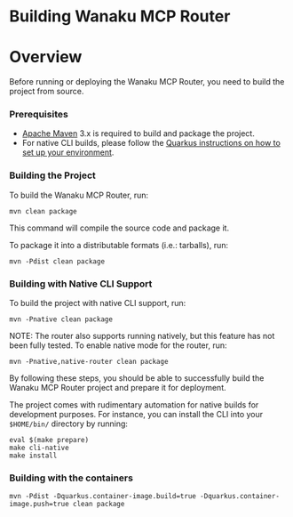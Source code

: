 # Building Wanaku MCP Router

# Overview

Before running or deploying the Wanaku MCP Router, you need to build the project from source.

### Prerequisites

* [Apache Maven](https://maven.apache.org) 3.x is required to build and package the project.
* For native CLI builds, please follow the [Quarkus instructions on how to set up your environment](https://quarkus.io/guides/building-native-image).

### Building the Project

To build the Wanaku MCP Router, run:

```shell
mvn clean package
```

This command will compile the source code and package it.

To package it into a distributable formats (i.e.: tarballs), run: 

```shell
mvn -Pdist clean package
```

### Building with Native CLI Support

To build the project with native CLI support, run:

```shell
mvn -Pnative clean package
```

NOTE: The router also supports running natively, but this feature has not been fully tested. 
To enable native mode for the router, run:

```shell
mvn -Pnative,native-router clean package
```

By following these steps, you should be able to successfully build the Wanaku MCP Router project and prepare it for deployment.

The project comes with rudimentary automation for native builds for development purposes. For instance, you can install the CLI 
into your `$HOME/bin/` directory by running:

```shell
eval $(make prepare)
make cli-native
make install
```

### Building with the containers

```shell
mvn -Pdist -Dquarkus.container-image.build=true -Dquarkus.container-image.push=true clean package
```

